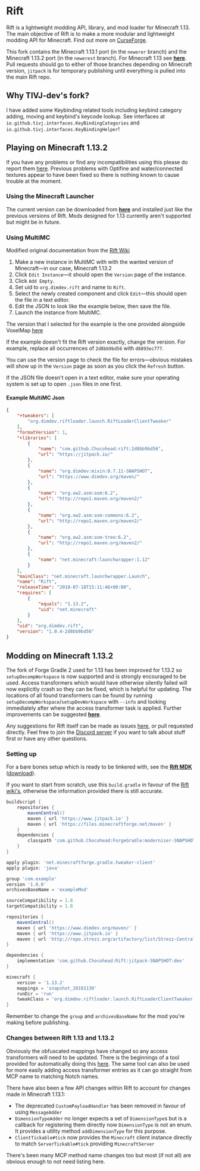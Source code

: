 # Rift
Rift is a lightweight modding API, library, and mod loader for Minecraft 1.13. The main objective of Rift is to make a more modular and lightweight modding API for Minecraft. Find out more on [CurseForge](https://minecraft.curseforge.com/projects/rift).

This fork contains the Minecraft 1.13.1 port (in the `newerer` branch) and the Minecraft 1.13.2 port (in the `newerest` branch). For Minecraft 1.13 see [**here**](https://github.com/DimensionalDevelopment/Rift). Pull requests should go to either of those branches depending on Minecraft version, `jitpack` is for temporary publishing until everything is pulled into the main Rift repo.

## Why TIVJ-dev's fork?
I have added some Keybinding related tools including keybind category adding, moving and keybind's keycode lookup.
See interfaces at `io.github.tivj.interfaces.KeyBindingCategories` and `io.github.tivj.interfaces.KeyBindingHelper`!


## Playing on Minecraft 1.13.2
If you have any problems or find any incompatibilities using this please do report them [here](https://github.com/Chocohead/Rift/issues). Previous problems with Optifine and water/connected textures appear to have been fixed so there is nothing known to cause trouble at the moment.

### Using the Minecraft Launcher
The current version can be downloaded from [**here**](https://jitpack.io/com/github/Chocohead/Rift/jitpack-SNAPSHOT/Rift-jitpack-SNAPSHOT.jar) and installed just like the previous versions of Rift. Mods designed for 1.13 currently aren't supported but might be in future.

### Using MultiMC
Modified original documentation from the [Rift Wiki](https://github.com/DimensionalDevelopment/Rift/wiki/Installing-Rift-in-a-MultiMC-instance#alternate-method)

1. Make a new instance in MultiMC with with the wanted version of Minecraft—in our case, Minecraft 1.13.2
1. Click `Edit Instance`—it should open the `Version` page of the instance.
1. Click `Add Empty`.
1. Set uid to `org.dimdev.rift` and name to `Rift`.
1. Select the newly created component and click `Edit`—this should open the file in a text editor.
1. Edit the JSON to look like the example below, then save the file.
1. Launch the instance from MultiMC.

The version that I selected for the example is the one provided alongside VoxelMap [here](https://minecraft.curseforge.com/projects/voxelmap)

If the example doesn't fit the Rift version exactly, change the version. For example, replace all occurrences of `2d8bb9bd56` with `d6893ec777`.

You can use the version page to check the file for errors—obvious mistakes will show up in the `Version` page as soon as you click the `Refresh` button.

If the JSON file doesn't open in a text editor, make sure your operating system is set up to open `.json` files in one first.

#### Example MultiMC Json

```json
{
    "+tweakers": [
        "org.dimdev.riftloader.launch.RiftLoaderClientTweaker"
    ],
    "formatVersion": 1,
    "+libraries": [
        {
            "name": "com.github.Chocohead:rift:2d8bb9bd56",
            "url": "https://jitpack.io/"
        },
        {
            "name": "org.dimdev:mixin:0.7.11-SNAPSHOT",
            "url": "https://www.dimdev.org/maven/"
        },
        {
            "name": "org.ow2.asm:asm:6.2",
            "url": "http://repo1.maven.org/maven2/"
        },
        {
            "name": "org.ow2.asm:asm-commons:6.2",
            "url": "http://repo1.maven.org/maven2/"
        },
        {
            "name": "org.ow2.asm:asm-tree:6.2",
            "url": "http://repo1.maven.org/maven2/"
        },
        {
            "name": "net.minecraft:launchwrapper:1.12"
        }
    ],
    "mainClass": "net.minecraft.launchwrapper.Launch",
    "name": "Rift",
    "releaseTime": "2018-07-18T15:11:46+00:00",
    "requires": [
        {
            "equals": "1.13.2",
            "uid": "net.minecraft"
        }
    ],
    "uid": "org.dimdev.rift",
    "version": "1.0.4-2d8bb9bd56"
}
```

## Modding on Minecraft 1.13.2
The fork of Forge Gradle 2 used for 1.13 has been improved for 1.13.2 so `setupDecompWorkspace` is now supported and is strongly encouraged to be used. Access transformers which would have otherwise silently failed will now explicitly crash so they can be fixed, which is helpful for updating. The locations of all found transformers can be found by running `setupDecompWorkspace`/`setupDevWorkspace` with `--info` and looking immediately after where the access transformer task is applied. Further improvements can be suggested [**here**](https://github.com/Chocohead/ForgeGradle/issues).

Any suggestions for Rift itself can be made as issues [here](https://github.com/Chocohead/Rift/issues), or pull requested directly. Feel free to join the [Discord server](https://discord.gg/f27hdrM) if you want to talk about stuff first or have any other questions.


### Setting up
For a bare bones setup which is ready to be tinkered with, see the [**Rift MDK**](https://github.com/DimensionalDevelopment/Rift-MDK/tree/1.13.2) ([download](https://github.com/DimensionalDevelopment/Rift-MDK/archive/1.13.2.zip)).

If you want to start from scratch, use this `build.gradle` in favour of the [Rift wiki's](https://github.com/DimensionalDevelopment/Rift/wiki/Making-mods-with-Rift#mod-structure), otherwise the information provided there is still accurate.
```groovy
buildscript {
	repositories {
		mavenCentral()
		maven { url 'https://www.jitpack.io' }
		maven { url 'https://files.minecraftforge.net/maven' }
	}
	dependencies {
		classpath 'com.github.Chocohead:ForgeGradle:moderniser-SNAPSHOT'
	}
}

apply plugin: 'net.minecraftforge.gradle.tweaker-client'
apply plugin: 'java'

group 'com.example'
version '1.0.0'
archivesBaseName = 'exampleMod'

sourceCompatibility = 1.8
targetCompatibility = 1.8

repositories {
	mavenCentral()
	maven { url 'https://www.dimdev.org/maven/' }
	maven { url 'https://www.jitpack.io' }
	maven { url 'http://repo.strezz.org/artifactory/list/Strezz-Central' }
}

dependencies {
	implementation 'com.github.Chocohead:Rift:jitpack-SNAPSHOT:dev'
}

minecraft {
	version = '1.13.2'
	mappings = 'snapshot_20181130'
	runDir = 'run'
	tweakClass = 'org.dimdev.riftloader.launch.RiftLoaderClientTweaker'
}
```
Remember to change the `group` and `archivesBaseName` for the mod you're making before publishing.


### Changes between Rift 1.13 and 1.13.2
Obviously the obfuscated mappings have changed so any access transformers will need to be updated. There is the beginnings of a tool provided for automatically doing this [here](https://github.com/Chocohead/Rift/blob/newerest/src/debug/java/com/chocohead/rift/AccessTransformerUpdater.java). The same tool can also be used for more easily adding access transformer entries as it can go straight from MCP name to matching Notch names.

There have also been a few API changes within Rift to account for changes made in Minecraft 1.13.1:
* The deprecated `CustomPayloadHandler` has been removed in favour of using `MessageAdder`
* `DimensionTypeAdder` no longer expects a set of `DimensionType`s but is a callback for registering them directly now `DimensionType` is not an enum. It provides a utility method `addDimensionType` for this purpose.
* `ClientTickable#tick` now provides the `Minecraft` client instance directly to match `ServerTickable#tick` providing `MinecraftServer`

There's been many MCP method name changes too but most (if not all) are obvious enough to not need listing here.
